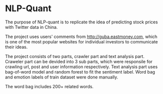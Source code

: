 # NLP-Quant
The purpose of NLP-quant is to replicate the idea of predicting stock prices with Twitter data in China.

The project uses users' comments from http://guba.eastmoney.com, which is one of the most popular websites for individual investors to communicate their ideas.

The project consists of two parts, crawler part and text analysis part. Craweler part can be devided into 3 sub parts, which were responsile for crawling url, post and user information respectively. Text analysis part uses bag-of-word model and random forest to fit the sentiment label. Word bag and emotion labels of train dataset were done manually.

The word bag includes 200+ related words.
